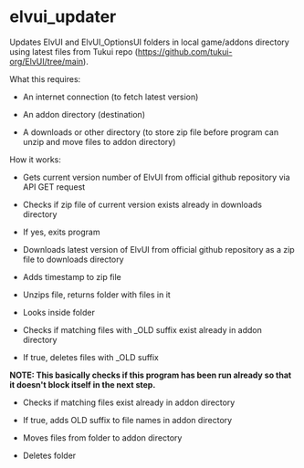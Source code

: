 # elvui_updater

Updates ElvUI and ElvUI_OptionsUI folders in local game/addons directory using latest files from Tukui repo (https://github.com/tukui-org/ElvUI/tree/main).

What this requires:

- An internet connection (to fetch latest version)

- An addon directory (destination)

- A downloads or other directory (to store zip file before program can unzip and move files to addon directory)

How it works:

- Gets current version number of ElvUI from official github repository via API GET request

- Checks if zip file of current version exists already in downloads directory

- If yes, exits program

- Downloads latest version of ElvUI from official github repository as a zip file to downloads directory

- Adds timestamp to zip file

- Unzips file, returns folder with files in it

- Looks inside folder

- Checks if matching files with \_OLD suffix exist already in addon directory

- If true, deletes files with \_OLD suffix

**NOTE: This basically checks if this program has been run already so that it doesn't block itself in the next step.**

- Checks if matching files exist already in addon directory

- If true, adds OLD suffix to file names in addon directory

- Moves files from folder to addon directory

- Deletes folder
